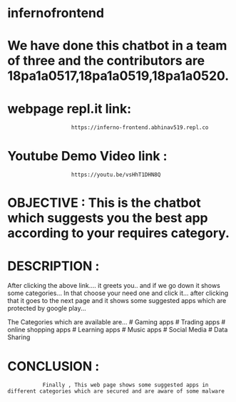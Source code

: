 # infernofrontend
# We have done this chatbot in a team of three and the contributors are 18pa1a0517,18pa1a0519,18pa1a0520.
# webpage repl.it link:
                        https://inferno-frontend.abhinav519.repl.co
# Youtube Demo Video link :
                        https://youtu.be/vsHhT1DHN8Q

# OBJECTIVE : This is the chatbot which suggests you the best app according to your requires category.
# DESCRIPTION :
 After clicking the above link....
 it greets you.. and if we go down it shows some categories...
 In that choose your need one and click it...
 after clicking that it goes to the next page and it shows some suggested apps which are protected by google play...
 
 The Categories which are available are...
            # Gaming apps
            # Trading apps
            # online shopping apps
            # Learning apps
            # Music apps
            # Social Media
            # Data Sharing
 
 # CONCLUSION :
               Finally , This web page shows some suggested apps in different categories which are secured and are aware of some malware

